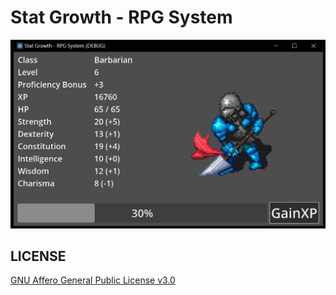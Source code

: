 # Stat Growth - RPG System

![](screenshot/screenshot.jpg)

## LICENSE

[GNU Affero General Public License v3.0](https://choosealicense.com/licenses/agpl-3.0/)
